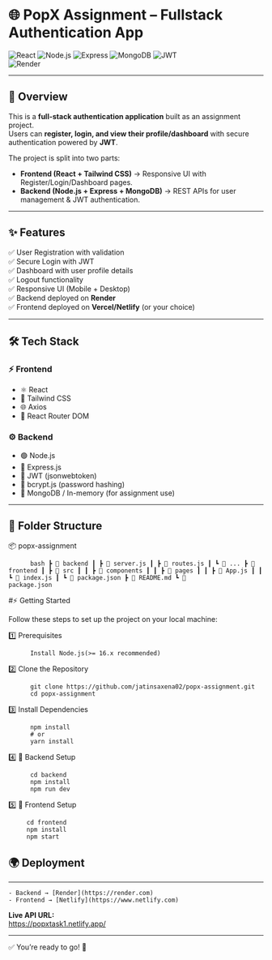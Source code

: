 # 🌐 PopX Assignment – Fullstack Authentication App

![React](https://img.shields.io/badge/Frontend-React-blue?logo=react) 
![Node.js](https://img.shields.io/badge/Backend-Node.js-green?logo=node.js) 
![Express](https://img.shields.io/badge/Framework-Express-lightgrey?logo=express) 
![MongoDB](https://img.shields.io/badge/Database-MongoDB-brightgreen?logo=mongodb) 
![JWT](https://img.shields.io/badge/Auth-JWT-orange?logo=jsonwebtokens)  
![Render](https://img.shields.io/badge/Deployed%20On-Render-purple?logo=render)  

---

## 📖 Overview

This is a **full-stack authentication application** built as an assignment project.  
Users can **register, login, and view their profile/dashboard** with secure authentication powered by **JWT**.  

The project is split into two parts:  
- **Frontend (React + Tailwind CSS)** → Responsive UI with Register/Login/Dashboard pages.  
- **Backend (Node.js + Express + MongoDB)** → REST APIs for user management & JWT authentication.  

---

## ✨ Features

✅ User Registration with validation  
✅ Secure Login with JWT  
✅ Dashboard with user profile details  
✅ Logout functionality  
✅ Responsive UI (Mobile + Desktop)  
✅ Backend deployed on **Render**  
✅ Frontend deployed on **Vercel/Netlify** (or your choice)  

---

## 🛠 Tech Stack

### ⚡ Frontend
- ⚛️ React  
- 🎨 Tailwind CSS  
- 🌐 Axios  
- 📍 React Router DOM  

### ⚙️ Backend
- 🟢 Node.js  
- 🚀 Express.js  
- 🔐 JWT (jsonwebtoken)  
- 🔑 bcrypt.js (password hashing)  
- 🍃 MongoDB / In-memory (for assignment use)  

---

## 📂 Folder Structure

📦 popx-assignment
```
      bash ┣ 📂 backend ┃ ┣ 📜 server.js ┃ ┣ 📜 routes.js ┃ ┗ 📜 ... ┣ 📂 frontend ┃ ┣ 📂 src ┃ ┃ ┣ 📂 components ┃ ┃ ┣ 📂 pages ┃ ┃ ┣ 📜 App.js ┃ ┃ ┗ 📜 index.js ┃ ┗ 📜 package.json ┣ 📜 README.md ┗ 📜          package.json
 ``` 

#⚡ Getting Started 

Follow these steps to set up the project on your local machine:

1️⃣ Prerequisites
```
      Install Node.js(>= 16.x recommended)
```
          
2️⃣ Clone the Repository
```
      git clone https://github.com/jatinsaxena02/popx-assignment.git
      cd popx-assignment
```
3️⃣ Install Dependencies
```
      npm install
      # or
      yarn install
```    
4️⃣ 🔹 Backend Setup
```
      cd backend
      npm install
      npm run dev
```
5️⃣ 🔹 Frontend Setup
```
     cd frontend
     npm install
     npm start
```

## 🌍 Deployment
---

    - Backend → [Render](https://render.com)  
    - Frontend → [Netlify](https://www.netlify.com)  

**Live API URL:**  
https://popxtask1.netlify.app/

---

✅ You’re ready to go! 🎉
